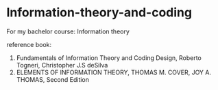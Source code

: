 # Information-theory-and-coding  

For my bachelor course: Information theory  

reference book:  
1. Fundamentals of Information Theory and Coding Design, Roberto Togneri, Christopher J.S deSilva  
2. ELEMENTS OF INFORMATION THEORY, THOMAS M. COVER, JOY A. THOMAS, Second Edition
